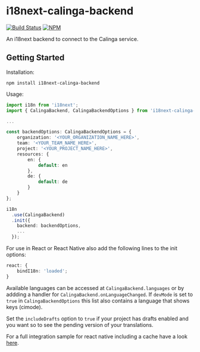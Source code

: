 # i18next-calinga-backend

[![Build Status](https://dev.azure.com/conplementag/Calinga/_apis/build/status/i18next-calinga-backend%20CI%20Build?branchName=master)](https://dev.azure.com/conplementag/Calinga/_build/latest?definitionId=119&branchName=master)
[![NPM](https://img.shields.io/npm/v/i18next-calinga-backend)](https://www.npmjs.com/package/i18next-calinga-backend)

An i18next backend to connect to the Calinga service.

## Getting Started

Installation:

```
npm install i18next-calinga-backend
```

Usage:

```ts
import i18n from 'i18next';
import { CalingaBackend, CalingaBackendOptions } from 'i18next-calinga-backend';

...

const backendOptions: CalingaBackendOptions = {
    organization: '<YOUR_ORGANIZATION_NAME_HERE>',
    team: '<YOUR_TEAM_NAME_HERE>',
    project: '<YOUR_PROJECT_NAME_HERE>',
    resources: {
        en: {
            default: en
        },
        de: {
            default: de
        }
    }
};

i18n
  .use(CalingaBackend)
  .init({
    backend: backendOptions,
    ...
  });

```

For use in React or React Native also add the following lines to the init options:

```ts
react: {
    bindI18n: 'loaded';
}
```

Available languages can be accessed at `CalingaBackend.languages` or by addding a handler for `CalingaBackend.onLanguageChanged`.
If `devMode` is set to `true` in `CalingaBackendOptions` this list also contains a language that shows keys (cimode).

Set the `includeDrafts` option to `true` if your project has drafts enabled and you want so to see the pending version of your translations.

For a full integration sample for react native including a cache have a look [here](https://github.com/conplementAG/calinga-react-native-demo).
